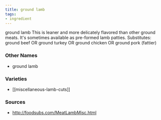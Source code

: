 ```yaml
---
title: ground lamb
tags:
- ingredient
---
```

ground lamb This is leaner and more delicately flavored than other ground meats. It's sometimes available as pre-formed lamb patties. Substitutes: ground beef OR ground turkey OR ground chicken OR ground pork (fattier)

### Other Names

* ground lamb

### Varieties

* [[miscellaneous-lamb-cuts]]

### Sources
* http://foodsubs.com/MeatLambMisc.html
